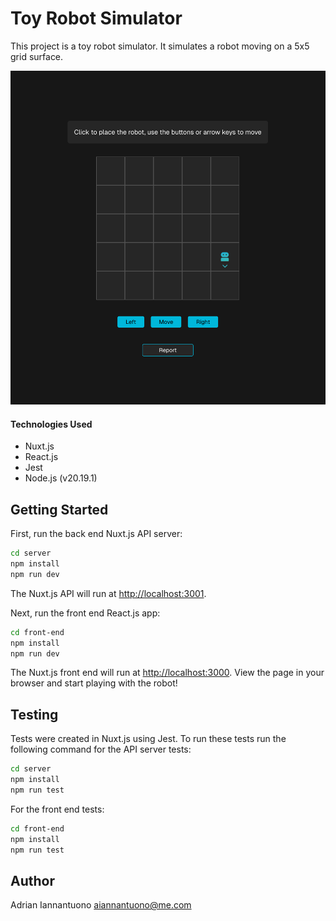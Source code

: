 # Toy Robot Simulator

This project is a toy robot simulator. It simulates a robot moving on a 5x5 grid surface.

![App Preview](app-image.png)

#### Technologies Used
- Nuxt.js
- React.js
- Jest
- Node.js (v20.19.1)

## Getting Started

First, run the back end Nuxt.js API server:

```bash
cd server
npm install
npm run dev
```
The Nuxt.js API will run at [http://localhost:3001](http://localhost:3001).

Next, run the front end React.js app:

```bash
cd front-end
npm install
npm run dev
```
The Nuxt.js front end will run at [http://localhost:3000](http://localhost:3000). View the page in your browser and start playing with the robot!

## Testing
Tests were created in Nuxt.js using Jest. To run these tests run the following command for the API server tests:

```bash
cd server
npm install
npm run test
```

For the front end tests:

```bash
cd front-end
npm install
npm run test
```

## Author
Adrian Iannantuono
aiannantuono@me.com